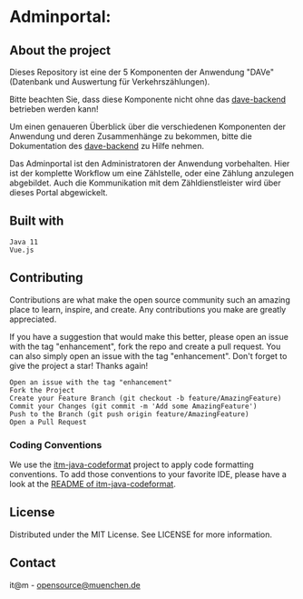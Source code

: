 # Adminportal:

## About the project
Dieses Repository ist eine der 5 Komponenten der Anwendung "DAVe" (Datenbank und Auswertung für Verkehrszählungen).

Bitte beachten Sie, dass diese Komponente nicht ohne das [dave-backend](https://github.com/it-at-m/dave-backend) betrieben werden kann!

Um einen genaueren Überblick über die verschiedenen Komponenten der Anwendung und deren Zusammenhänge zu bekommen, bitte die Dokumentation des [dave-backend](https://github.com/it-at-m/dave-backend) zu Hilfe nehmen.

Das Adminportal ist den Administratoren der Anwendung vorbehalten. Hier ist der komplette Workflow um eine Zählstelle, oder eine Zählung anzulegen abgebildet. Auch die Kommunikation mit dem Zähldienstleister wird über dieses Portal abgewickelt. 

## Built with
    Java 11
	Vue.js

## Contributing

Contributions are what make the open source community such an amazing place to learn, inspire, and create. Any contributions you make are greatly appreciated.

If you have a suggestion that would make this better, please open an issue with the tag "enhancement", fork the repo and create a pull request. You can also simply open an issue with the tag "enhancement". Don't forget to give the project a star! Thanks again!

    Open an issue with the tag "enhancement"
    Fork the Project
    Create your Feature Branch (git checkout -b feature/AmazingFeature)
    Commit your Changes (git commit -m 'Add some AmazingFeature')
    Push to the Branch (git push origin feature/AmazingFeature)
    Open a Pull Request

### Coding Conventions

We use the [itm-java-codeformat](https://github.com/it-at-m/itm-java-codeformat) project to apply code formatting conventions.
To add those conventions to your favorite IDE, please have a look at the [README of itm-java-codeformat](https://github.com/it-at-m/itm-java-codeformat#verwendung).

## License

Distributed under the MIT License. See LICENSE for more information.
## Contact

it@m - opensource@muenchen.de
